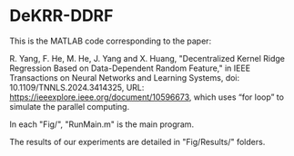 # DeKRR-DDRF
This is the MATLAB code corresponding to the paper: 

R. Yang, F. He, M. He, J. Yang and X. Huang, "Decentralized Kernel Ridge Regression Based on Data-Dependent Random Feature," in IEEE Transactions on Neural Networks and Learning Systems, doi: 10.1109/TNNLS.2024.3414325, URL: https://ieeexplore.ieee.org/document/10596673, which uses “for loop” to simulate the parallel computing.

In each "Fig/", "RunMain.m" is the main program. 

The results of our experiments are detailed in "Fig/Results/" folders.

